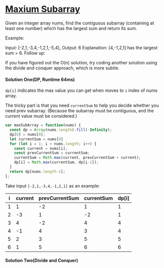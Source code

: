 # [Maxium Subarray](https://leetcode.com/problems/maximum-subarray/)
Given an integer array nums, find the contiguous subarray (containing at least one number) which has the largest sum and return its sum.

Example:

Input: [-2,1,-3,4,-1,2,1,-5,4],
Output: 6
Explanation: [4,-1,2,1] has the largest sum = 6.
Follow up:

If you have figured out the O(n) solution, try coding another solution using the divide and conquer approach, which is more subtle.

#### Solution One(DP, Runtime 64ms)
`dp[i]` indicates the max value you can get when moves to `i` index of nums array.

The tricky part is that you need `currentSum` to help you decide whether you need prev subarray. (Because the subarray must be contiguous, and the current value must be considered.)

```javascript
var maxSubArray = function(nums) {
  const dp = Array(nums.length).fill(-Infinity);
  dp[0] = nums[0];
  let currentSum = nums[0]
  for (let i = 1; i < nums.length; i++) {
    const current = nums[i];
    const prevCurrentSum = currentSum;
    currentSum = Math.max(current, prevCurrentSum + current);
    dp[i] = Math.max(currentSum, dp[i-1]);
  }
  return dp[nums.length-1];
};
```

Take input `[-2,1,-3,4,-1,2,1]` as an example:

| i    | current | prevCurrentSum | currentSum | dp[i] |
| ---- | ------- | :------------- | ---------- | ----- |
| 1    | 1       | -2             | 1          | 1     |
| 2    | -3      | 1              | -2         | 1     |
| 3    | 4       | -2             | 4          | 4     |
| 4    | -1      | 4              | 3          | 4     |
| 5    | 2       | 3              | 5          | 5     |
| 6    | 1       | 5              | 6          | 6     |



#### Solution Two(Divide and Conquer)